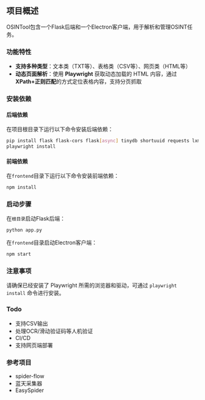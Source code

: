 ## 项目概述
OSINTool包含一个Flask后端和一个Electron客户端，用于解析和管理OSINT任务。

### 功能特性
- **支持多种类型**：文本类（TXT等）、表格类（CSV等）、网页类（HTML等）
- **动态页面解析**：使用 **Playwright** 获取动态加载的 HTML 内容，通过**XPath+正则匹配**的方式定位表格内容，支持分页抓取

### 安装依赖

#### 后端依赖
在项目根目录下运行以下命令安装后端依赖：
```bash
pip install flask flask-cors flask[async] tinydb shortuuid requests lxml pandas apscheduler playwright
playwright install
```

#### 前端依赖
在`frontend`目录下运行以下命令安装前端依赖：
```bash
npm install
```

### 启动步骤
在`根目录`启动Flask后端：

```bash
python app.py
```
在`frontend`目录启动Electron客户端：


```bash
npm start
```

### 注意事项
请确保已经安装了 Playwright 所需的浏览器和驱动，可通过 `playwright install` 命令进行安装。

### Todo
- 支持CSV输出
- 处理OCR/滑动验证码等人机验证
- CI/CD
- 支持网页端部署

### 参考项目
- spider-flow
- 蓝天采集器
- EasySpider
